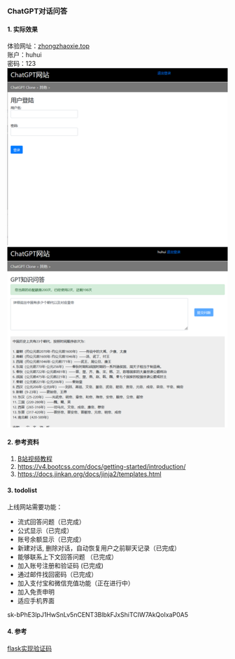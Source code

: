 ### ChatGPT对话问答
#### 1. 实际效果
体验网址：[zhongzhaoxie.top](zhongzhaoxie.top)     
账户：huhui            
密码：123               
![](./imgs/1.png)
![](./imgs/2.png)

#### 2. 参考资料
1. [B站视频教程](https://www.bilibili.com/video/BV1SL411m7ig/?vd_source=12e69465beb2a85d55cc72ffbbda1f23#reply161834820144)         
2. https://v4.bootcss.com/docs/getting-started/introduction/            
3. https://docs.jinkan.org/docs/jinja2/templates.html          

#### 3. todolist
上线网站需要功能：
* 流式回答问题（已完成）
* 公式显示（已完成）
* 账号余额显示（已完成）
* 新建对话, 删除对话，自动恢复用户之前聊天记录（已完成）
* 能够联系上下文回答问题 （已完成）
* 加入账号注册和验证码 (已完成)     
* 通过邮件找回密码（已完成）      
* 加入支付宝和微信充值功能（正在进行中）
* 加入免责申明
* 适应手机界面

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
#### 4. 参考
[flask实现验证码](https://www.cnblogs.com/huxiansheng/p/11987259.html)






